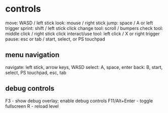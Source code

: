 # controls
move: WASD / left stick
look: mouse / right stick
jump: space / A or left trigger
sprint: shift / left stick click
change tool: scroll / bumpers
check tool: middle click / right stick click
interact/use tool: left click / X or right trigger
pause: esc or tab / start, select, or PS touchpad

## menu navigation
navigate: left stick, arrow keys, WASD
select: A, space, enter
back: B, start, select, PS touchpad, esc, tab

## debug controls
F3 - show debug overlay; enable debug controls
F11/Alt+Enter - toggle fullscreen
R - reload level
